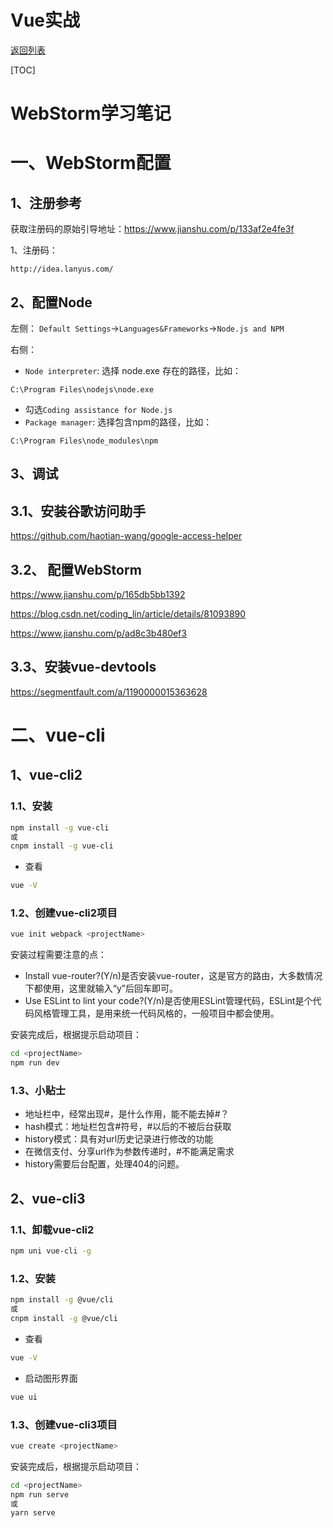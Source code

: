 # Vue实战

[返回列表](https://github.com/EmonCodingFrontEnd/frontend-tutorial)

[TOC]

# WebStorm学习笔记

# 一、WebStorm配置

## 1、注册参考

获取注册码的原始引导地址：https://www.jianshu.com/p/133af2e4fe3f

1、注册码：

```
http://idea.lanyus.com/
```

## 2、配置Node

左侧： `Default Settings`->`Languages&Frameworks`->`Node.js and NPM`

右侧：

-  `Node interpreter`: 选择 node.exe 存在的路径，比如：

```
C:\Program Files\nodejs\node.exe
```

- 勾选`Coding assistance for Node.js`
- `Package manager`: 选择包含npm的路径，比如：

```
C:\Program Files\node_modules\npm
```

## 3、调试

## 3.1、安装谷歌访问助手

https://github.com/haotian-wang/google-access-helper

##  3.2、 配置WebStorm

https://www.jianshu.com/p/165db5bb1392

https://blog.csdn.net/coding_lin/article/details/81093890

https://www.jianshu.com/p/ad8c3b480ef3

## 3.3、安装vue-devtools

https://segmentfault.com/a/1190000015363628



# 二、vue-cli

## 1、vue-cli2

### 1.1、安装

```bash
npm install -g vue-cli
或
cnpm install -g vue-cli
```

- 查看

```bash
vue -V
```



### 1.2、创建vue-cli2项目

```bash
vue init webpack <projectName>
```

安装过程需要注意的点：

- Install vue-router?(Y/n)是否安装vue-router，这是官方的路由，大多数情况下都使用，这里就输入“y”后回车即可。
- Use ESLint to lint your code?(Y/n)是否使用ESLint管理代码，ESLint是个代码风格管理工具，是用来统一代码风格的，一般项目中都会使用。

安装完成后，根据提示启动项目：

```bash
cd <projectName>
npm run dev
```



### 1.3、小贴士

- 地址栏中，经常出现#，是什么作用，能不能去掉#？
- hash模式：地址栏包含#符号，#以后的不被后台获取
- history模式：具有对url历史记录进行修改的功能
- 在微信支付、分享url作为参数传递时，#不能满足需求
- history需要后台配置，处理404的问题。



## 2、vue-cli3

### 1.1、卸载vue-cli2

```bash
npm uni vue-cli -g
```

### 1.2、安装

```bash
npm install -g @vue/cli
或
cnpm install -g @vue/cli
```

- 查看

```bash
vue -V
```

- 启动图形界面

```bash
vue ui
```

### 1.3、创建vue-cli3项目

```bash
vue create <projectName>
```

安装完成后，根据提示启动项目：

```bash
cd <projectName>
npm run serve
或
yarn serve
```







